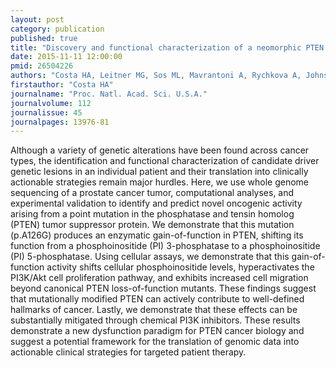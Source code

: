 ```yaml
---
layout: post
category: publication
published: true
title: "Discovery and functional characterization of a neomorphic PTEN mutation."
date: 2015-11-11 12:00:00
pmid: 26504226
authors: "Costa HA, Leitner MG, Sos ML, Mavrantoni A, Rychkova A, Johnson JR, Newton BW, Yee MC, De La Vega FM, Ford JM, Krogan NJ, Shokat KM, Oliver D, Halaszovich CR, Bustamante CD"
firstauthor: "Costa HA"
journalname: "Proc. Natl. Acad. Sci. U.S.A."
journalvolume: 112
journalissue: 45
journalpages: 13976-81
---
```


Although a variety of genetic alterations have been found across cancer types, the identification and functional characterization of candidate driver genetic lesions in an individual patient and their translation into clinically actionable strategies remain major hurdles. Here, we use whole genome sequencing of a prostate cancer tumor, computational analyses, and experimental validation to identify and predict novel oncogenic activity arising from a point mutation in the phosphatase and tensin homolog (PTEN) tumor suppressor protein. We demonstrate that this mutation (p.A126G) produces an enzymatic gain-of-function in PTEN, shifting its function from a phosphoinositide (PI) 3-phosphatase to a phosphoinositide (PI) 5-phosphatase. Using cellular assays, we demonstrate that this gain-of-function activity shifts cellular phosphoinositide levels, hyperactivates the PI3K/Akt cell proliferation pathway, and exhibits increased cell migration beyond canonical PTEN loss-of-function mutants. These findings suggest that mutationally modified PTEN can actively contribute to well-defined hallmarks of cancer. Lastly, we demonstrate that these effects can be substantially mitigated through chemical PI3K inhibitors. These results demonstrate a new dysfunction paradigm for PTEN cancer biology and suggest a potential framework for the translation of genomic data into actionable clinical strategies for targeted patient therapy.

